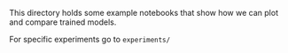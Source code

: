 This directory holds some example notebooks that show how we can plot and compare trained models.

For specific experiments go to `experiments/`